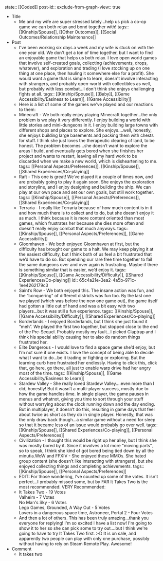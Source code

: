 state:: [[Coded]]
post-id::
exclude-from-graph-view:: true

- Title
	- Me and my wife are super stressed lately...help us pick a co-op game we can both relax and bond together with!
	  tags:: [[Kinship/Spouse]], [[Other Outcomes]], [[Social Outcomes/Relationship Maintenance]]
- Post
	- I've been working six days a week and my wife is stuck on with the one year old. We don't get a ton of time together, but I want to find an enjoyable game that helps us both relax. I love open world games that involve self-created goals, collecting (achievements, drops, whatever), and exploration and trading (I love stocking up on one thing at one place, then hauling it somewhere else for a profit). She would want a game that is simple to learn, doesn't involve interacting with strangers, and probably open-world with collectibles as well, but probably with less combat...I don't think she enjoys challenging fights at all.
	  tags:: [[Kinship/Spouse]], [[Baby]], [[Game Accessibility/Easiness to Learn]], [[Game Accessibility]]
	- Here is a list of some of the games we've played and our reactions to them:
	- Minecraft - We both really enjoy playing Minecraft together…the only problem is we play it very differently. I enjoy building a world with little stories and mini-dungeons in it. I enjoy building large towns with different shops and places to explore. She enjoys….well, honestly, she enjoys building large basements and packing them with chests for stuff. I think she just loves the therapeutic clearing of land, to be honest. The problem becomes…she doesn’t want to explore the areas I build, and eventually gets bored when she finishes her project and wants to restart, leaving all my hard work to be discarded when we make a new world, which is disheartening to me.
	  tags:: [[Personal Aspects/Preferences]], [[Kinship/Spouse]], [[Shared Experiences/Co-playing]]
	- Raft - This one is great! We’ve played it a couple of times now, and are probably going to play it again soon. She enjoys the exploration and storyline, and I enjoy designing and building the ship. We can play at our own pace and set our own goals, but still work together.
	  tags:: [[Kinship/Spouse]], [[Personal Aspects/Preferences]], [[Shared Experiences/Co-playing]]
	- Terraria - I really like Terraria because of how much content is in it and how much there is to collect and to do, but she doesn’t enjoy it as much. I think because it is more content oriented than most games, which frustrates her because she dies more often and doesn't really enjoy combat that much anyways.
	  tags:: [[Kinship/Spouse]], [[Personal Aspects/Preferences]], [[Game Accessibility]]
	- Gloomhaven - We both enjoyed Gloomhaven at first, but the difficulty has brought our game to a halt. We may keep playing it at the easiest difficulty, but I think both of us feel a bit frustrated that we’d have to do so. But spending our rare free time together to fail the same dungeons over and over again is frustrating. Maybe if there is something similar that is easier, we’d enjoy it.
	  tags:: [[Kinship/Spouse]], [[Game Accessibility/Difficulty]], [[Shared Experiences/Co-playing]]
	  id:: 65c4a21e-3ea2-4a5b-971c-1ee4262179c3
	- Saint’s Row - We both enjoyed this. The insane action was fun, and the “conquering" of different districts was fun too. By the last one we played (which was before the new one game out), the game itself had gotten a little out of hand and was a bit easy with two players...but it was still a fun experience.
	  tags:: [[Kinship/Spouse]], [[Game Accessibility/Difficulty]], [[Shared Experiences/Co-playing]]
	- Borderlands - I enjoyed Borderlands, but I think she just found it “meh”. We played the first two together, but stopped close to the end of the Pre-Sequel. Probably mostly my fault…I picked Claptrap and I think his special ability causing her to also do random things frustrated her.
	- Elite Dangerous - I would love to find a space game she’d enjoy, but I’m not sure if one exists. I love the concept of being able to decide what I want to do…be it trading or fighting or exploring. But the learning curb here frustrated her endlessly. Having to click this, click that, go here, go there, all just to enable warp drive had her angry most of the time.
	  tags:: [[Kinship/Spouse]], [[Game Accessibility/Easiness to Learn]]
	- Stardew Valley - She really loved Stardew Valley….even more than I did, honestly! But it wasn’t a multi-player success, mostly due to how the game handles time. In single player, the game pauses in menus and whatnot, giving you time to sort through your stuff without worrying about the clock running down and the day ending. But in multiplayer, it doesn’t do this, resulting in game days that feel about twice as short as they do in single player. Honestly, that was the only draw back though…a similar game without a need for sleep so that it became less of an issue would probably go over well.
	  tags:: [[Kinship/Spouse]], [[Shared Experiences/Co-playing]], [[Personal Aspects/Preferences]]
	- Civilization - I thought this would be right up her alley, but I think she was mostly bored by it. Since it involves a lot more "moving parts", so to speak, I think she kind of got bored being tied down by all the minutia.WoW and FFXIV - She enjoyed these MMOs. She hated group content (she doesn’t like interacting with strangers), but she enjoyed collecting things and completing achievements.
	  tags:: [[Kinship/Spouse]], [[Personal Aspects/Preferences]]
	- EDIT: For those wondering, I've counted up some of the votes. It isn't perfect...I probably missed some, but by FAR It Takes Two is the most recommended. VERY Recommended:
	- It Takes Two - 19 Votes  
	  Valheim - 7 Votes  
	  No Man's Sky - 6 Votes  
	  Lego Games, Grounded, A Way Out - 5 Votes  
	  Lovers in a dangerous space time, Astroneer, Portal 2 - Four Votes
	- And then a lot of others. This has been truly amazing...thank you everyone for replying! I'm so excited I have a list now! I'm going to show it to her so she can pick some to try out....but I think we're going to have to try It Takes Two first. :-D It is on sale, and apparently two people can play with only one purchase, possibly without having to rely on Steam Remote Play. Awesome!
- Comment
	- It takes two